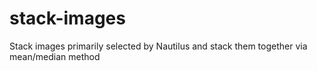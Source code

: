 # stack-images
Stack images primarily selected by Nautilus and stack them together via mean/median method
